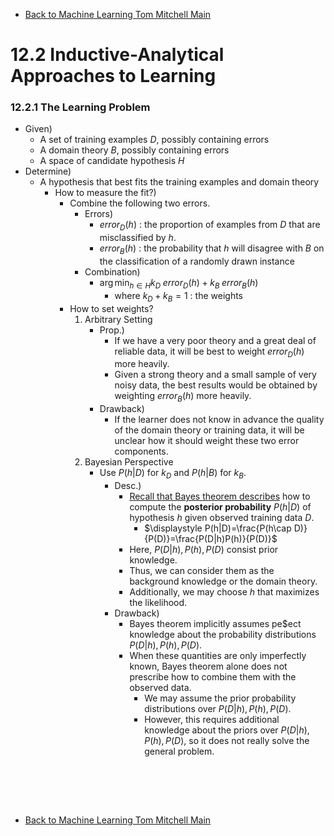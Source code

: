 * [Back to Machine Learning Tom Mitchell Main](../../main.md)

# 12.2 Inductive-Analytical Approaches to Learning
### 12.2.1 The Learning Problem
- Given)
  - A set of training examples $D$, possibly containing errors
  - A domain theory $B$, possibly containing errors
  - A space of candidate hypothesis $H$
- Determine)
  - A hypothesis that best fits the training examples and domain theory
    - How to measure the fit?)
      - Combine the following two errors.
         - Errors)
           - $error_D(h)$ : the proportion of examples from $D$ that are misclassified by $h$.
           - $error_B(h)$ : the probability that $h$ will disagree with $B$ on the classification of a randomly drawn instance
         - Combination)
           - $`\displaystyle \arg\min_{h\in H} k_D \; error_D(h) + k_B \; error_B(h)`$
             - where $k_D + k_B = 1$ : the weights
       - How to set weights?
         1. Arbitrary Setting
            - Prop.)
              - If we have a very poor theory and a great deal of reliable data, it will be best to weight $error_D(h)$ more heavily.
              - Given a strong theory and a small sample of very noisy data, the best results would be obtained by weighting $error_B(h)$ more heavily.
            - Drawback)
              - If the learner does not know in advance the quality of the domain theory or training data, it will be unclear how it should weight these two error components. 
         2. Bayesian Perspective
            - Use $P(h|D)$ for $k_D$ and $P(h|B)$ for $k_B$.
              - Desc.)
                - [Recall that Bayes theorem describes](../../ch06/02/note.md#concept-bayes-theorem) how to compute the **posterior probability** $P(h|D)$ of hypothesis $h$ given observed training data $D$.
                  - $`\displaystyle P(h|D)=\frac{P(h\cap D)}{P(D)}=\frac{P(D|h)P(h)}{P(D)}`$
                - Here, $P(D|h),P(h),P(D)$ consist prior knowledge.
                - Thus, we can consider them as the background knowledge or the domain theory.
                - Additionally, we may choose $h$ that maximizes the likelihood.
              - Drawback)
                - Bayes theorem implicitly assumes pe$ect knowledge about the probability distributions $P(D|h),P(h),P(D)$.
                - When these quantities are only imperfectly known, Bayes theorem alone does not prescribe how to combine them with the observed data.
                  - We may assume the prior probability distributions over $P(D|h),P(h),P(D)$.
                  - However, this requires additional knowledge about the priors over $P(D|h),P(h),P(D)$, so it does not really solve the general problem.

<br><br>












<br>

* [Back to Machine Learning Tom Mitchell Main](../../main.md)